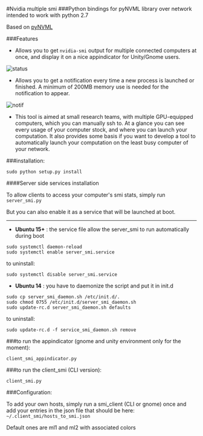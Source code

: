 #Nvidia multiple smi
###Python bindings for pyNVML library over network
intended to work with python 2.7

Based on [pyNVML](https://pypi.python.org/pypi/nvidia-ml-py/4.304.04)

###Features
- Allows you to get `nvidia-smi` output for multiple connected computers at once, and display it on a nice appindicator for Unity/Gnome users.

![status](https://github.com/ClementPinard/nvidia-multiple-smi/blob/master/images/status%20bar.png)

- Allows you to get a notification every time a new process is launched or finished. A minimum of 200MB memory use is needed for the notification to appear.

![notif](https://github.com/ClementPinard/nvidia-multiple-smi/blob/master/images/Sans%20titre.png)

- This tool is aimed at small research teams, with multiple GPU-equipped computers, which you can manually ssh to. At a glance you can see every usage of your computer stock, and where you can launch your computation. It also provides some basis if you want to develop a tool to automatically launch your computation on the least busy computer of your network.


###installation:

`sudo python setup.py install`

####Server side services installation

To allow clients to access your computer's smi stats, simply run
`server_smi.py`

But you can also enable it as a service that will be launched at boot.

---------------------------

- **Ubuntu 15+** :  the service file allow the server_smi to run automatically during boot
```
sudo systemctl daemon-reload
sudo systemctl enable server_smi.service
```
to uninstall: 
```
sudo systemctl disable server_smi.service
```

- **Ubuntu 14** : you have to daemonize the script and put it in init.d
```
sudo cp server_smi_daemon.sh /etc/init.d/.
sudo chmod 0755 /etc/init.d/server_smi_daemon.sh
sudo update-rc.d server_smi_daemon.sh defaults
```
to uninstall:
```
sudo update-rc.d -f service_smi_daemon.sh remove
```

###to run the appindicator
(gnome and unity environment only for the moment):

`client_smi_appindicator.py`

###to run the client_smi (CLI version):

`client_smi.py`


###Configuration:

To add your own hosts, simply run a smi_client (CLI or gnome) once and add your entries in the json file that should be here:
`~/.client_smi/hosts_to_smi.json`

Default ones are ml1 and ml2 with associated colors
